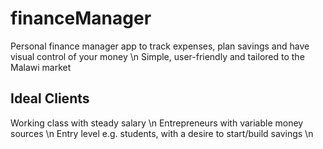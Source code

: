# financeManager

Personal finance manager app to track expenses, plan savings and have visual control of your money \n
Simple, user-friendly and tailored to the Malawi market 

## Ideal Clients
Working class with steady salary \n
Entrepreneurs with variable money sources \n
Entry level e.g. students, with a desire to start/build savings \n
